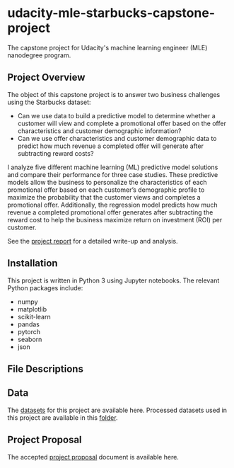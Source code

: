 # udacity-mle-starbucks-capstone-project
The capstone project for Udacity's machine learning engineer (MLE) nanodegree program.

## Project Overview

The object of this capstone project is to answer two business challenges using the Starbucks dataset:
* Can we use data to build a predictive model to determine whether a customer will view and complete a promotional offer based on the offer characteristics and customer demographic information?
* Can we use offer characteristics and customer demographic data to predict how much revenue a completed offer will generate after subtracting reward costs?

I analyze five different machine learning (ML) predictive model solutions and compare their performance for three case studies. These predictive models allow the business to personalize the characteristics of each promotional offer based on each customer’s demographic profile to maximize the probability that the customer views and completes a promotional offer. Additionally, the regression model predicts how much revenue a completed promotional offer generates after subtracting the reward cost to help the business maximize return on investment (ROI) per customer. 

See the [project report](https://github.com/jman4162/udacity-mle-starbucks-capstone-project/blob/main/HodgeJohn_Udacity_MLE_Capstone_Report_v1.pdf) for a detailed write-up and analysis.

## Installation

This project is written in Python 3 using Jupyter notebooks. The relevant Python packages include:
* numpy
* matplotlib
* scikit-learn
* pandas
* pytorch
* seaborn
* json

## File Descriptions


## Data

The [datasets](https://drive.google.com/drive/folders/1UGYtDqlLXTMqyXWA6fqCUTaek2kJB4CG?usp=sharing ) for this project are available here. Processed datasets used in this project are available in this [folder](https://github.com/jman4162/udacity-mle-starbucks-capstone-project/tree/main/trainingData).

## Project Proposal

The accepted [project proposal](https://github.com/jman4162/udacity-mle-starbucks-capstone-project/blob/main/HodgeJohn_Udacity_MLE_Capstone_Proposal_v2.pdf) document is available here.
